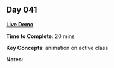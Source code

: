 ## Day 041

**<a href="https://css100.aniqa.dev#day-041">Live Demo</a>**

**Time to Complete**: 20 mins

**Key Concepts**: animation on active class

**Notes**:
